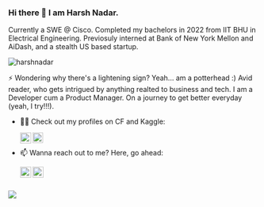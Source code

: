 ### Hi there 👋 I am Harsh Nadar.

Currently a SWE @ Cisco. Completed my bachelors in 2022 from IIT BHU in Electrical Engineering. Previosuly interned at Bank of New York Mellon and AiDash, and a stealth US based startup. 

<p align="left"> <img src="https://komarev.com/ghpvc/?username=harshnadar&label=Profile%20views&color=129e00&style=plastic" alt="harshnadar" /> </p>

⚡ Wondering why there's a lightening sign? Yeah... am a potterhead :) Avid reader, who gets intrigued by anything realted to business and tech. I am a Developer cum a Product Manager. On a journey to get better everyday (yeah, I try!!!).

- 👨‍💻 Check out my profiles on CF and Kaggle:

    [<img align="left" alt="Harsh | Codeforces" width="22px" src="https://art.npanuhin.me/SVG/Codeforces/Codeforces.colored.svg" />][Codeforces]
[<img align="left" alt="Harsh | Kaggle" width="21px" src="https://www.vectorlogo.zone/logos/kaggle/kaggle-icon.svg" />][Kaggle]

[Codeforces]: https://codeforces.com/profile/_idgaf_
[Kaggle]: https://www.kaggle.com/thanos239

<br/>

- 📫 Wanna reach out to me? Here, go ahead:  

    [<img align="left" alt="Harsh | LinkedIn" width="22px" src="https://cdn.worldvectorlogo.com/logos/linkedin-icon-2.svg" />][Linkedin]
[<img align="left" alt="Harsh | Gmail" width="22px" src="https://cdn.worldvectorlogo.com/logos/official-gmail-icon-2020-.svg" />][Gmail]

<!-- [website]: https://trunc8.github.io -->
[Linkedin]: https://www.linkedin.com/in/harsh-nadar-7b952216b/
[Gmail]: mailto:harshnadar.eee18@itbhu.ac.in

<br/>
<br/>

<p width="50%" align="left"> <!--style="max-width:500px;"-->
  <img src = "https://github-readme-stats.vercel.app/api?username=harshnadar&show_icons=true&theme=radical&line_height=27">
<!--   <img src = "https://github-readme-stats.vercel.app/api/top-langs/?username=liza23&hide=jupyter notebook,html&theme=tokyonight"> -->
</p>

<!--
**Liza23/Liza23** is a ✨ _special_ ✨ repository because its `README.md` (this file) appears on your GitHub profile.

Here are some ideas to get you started:

- 🔭 I’m currently working on ...
- 🌱 I’m currently learning ...
- 👯 I’m looking to collaborate on ...
- 🤔 I’m looking for help with ...
- 💬 Ask me about ...
- 📫 How to reach me: ...
- 😄 Pronouns: ...
- ⚡ Fun fact: ...
-->


<!--
**harshnadar/harshnadar** is a ✨ _special_ ✨ repository because its `README.md` (this file) appears on your GitHub profile.

Here are some ideas to get you started:

- 🔭 I’m currently working on ...
- 🌱 I’m currently learning ...
- 👯 I’m looking to collaborate on ...
- 🤔 I’m looking for help with ...
- 💬 Ask me about ...
- 📫 How to reach me: ...
- 😄 Pronouns: ...
- ⚡ Fun fact: ...
-->
